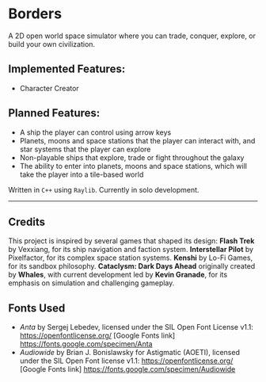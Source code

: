 # Borders

A 2D open world space simulator where you can trade, conquer, explore, or build your own civilization.

## Implemented Features:
- Character Creator

## Planned Features:
- A ship the player can control using arrow keys
- Planets, moons and space stations that the player can interact with, and star systems that the player can explore
- Non-playable ships that explore, trade or fight throughout the galaxy
- The ability to enter into planets, moons and space stations, which will take the player into a tile-based world


Written in `C++` using `Raylib`. Currently in solo development.

---
## Credits
This project is inspired by several games that shaped its design:
**Flash Trek** by Vexxiang, for its ship navigation and faction system.
**Interstellar Pilot** by Pixelfactor, for its complex space station systems.
**Kenshi** by Lo-Fi Games, for its sandbox philosophy.
**Cataclysm: Dark Days Ahead** originally created by **Whales**, with current development led by **Kevin Granade**, for its emphasis on simulation and challenging gameplay.

## Fonts Used
- *Anta* by Sergej Lebedev, licensed under the SIL Open Font License v1.1: https://openfontlicense.org/ [Google Fonts link] https://fonts.google.com/specimen/Anta
- *Audiowide* by Brian J. Bonislawsky for Astigmatic (AOETI), licensed under the SIL Open Font license v1.1: https://openfontlicense.org/ [Google Fonts link] https://fonts.google.com/specimen/Audiowide
